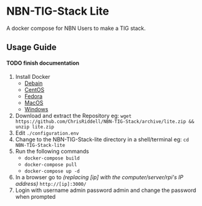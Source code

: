 # NBN-TIG-Stack Lite
A docker compose for NBN Users to make a TIG stack.

## Usage Guide

#### TODO finish documentation

1. Install Docker
   - [Debain](https://docs.docker.com/engine/install/debian/)
   - [CentOS](https://docs.docker.com/engine/install/centos/)
   - [Fedora](https://docs.docker.com/engine/install/fedora/)
   - [MacOS](https://docs.docker.com/docker-for-mac/install/)
   - [Windows](https://docs.docker.com/docker-for-windows/install/)
2. Download and extract the Repository eg: `wget https://github.com/ChrisRiddell/NBN-TIG-Stack/archive/lite.zip && unzip lite.zip`
3. Edit `./configuration.env`
4. Change to the NBN-TIG-Stack-lite directory in a shell/terminal eg: `cd NBN-TIG-Stack-lite`
5. Run the following commands
   - `docker-compose build`
   - `docker-compose pull`
   - `docker-compose up -d`
6. In a browser go to *(replacing [ip] with the computer/server/rpi's IP address)* `http://[ip]:3000/`
7. Login with username admin password admin and change the password when prompted
